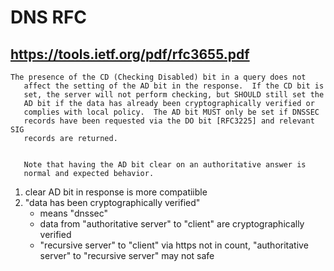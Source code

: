 # DNS RFC

## https://tools.ietf.org/pdf/rfc3655.pdf
```
The presence of the CD (Checking Disabled) bit in a query does not
   affect the setting of the AD bit in the response.  If the CD bit is
   set, the server will not perform checking, but SHOULD still set the
   AD bit if the data has already been cryptographically verified or
   complies with local policy.  The AD bit MUST only be set if DNSSEC
   records have been requested via the DO bit [RFC3225] and relevant SIG
   records are returned.


   Note that having the AD bit clear on an authoritative answer is
   normal and expected behavior.
```
1. clear AD bit in response is more compatiible
2. "data has been cryptographically verified"
    * means "dnssec"
	* data from "authoritative server" to "client" are cryptographically verified
	* "recursive server" to "client" via https not in count, "authoritative server" to "recursive server" may not safe
